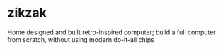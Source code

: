 zikzak
======

Home designed and built retro-inspired computer; build a full computer from scratch, without using modern do-it-all chips
